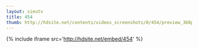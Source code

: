 ```yaml
---
layout: sieutv
title: 454
thumb: http://hdsite.net/contents/videos_screenshots/0/454/preview_360p.mp4.jpg
---
```

{% include iframe src='http://hdsite.net/embed/454' %}
 
